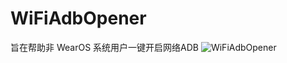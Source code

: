 # WiFiAdbOpener
旨在帮助非 WearOS 系统用户一键开启网络ADB
![WiFiAdbOpener](https://wearbbs-filestor-1253496522.cos.ap-beijing.myqcloud.com/2021/02/1190_1613379792193-de27606534e6da2a34ee32f183499d2b.png)
